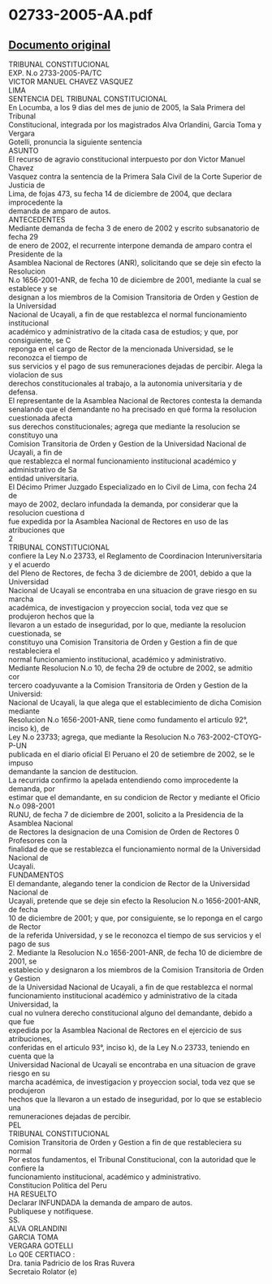
02733-2005-AA.pdf
=================
  
[Documento original](https://tc.gob.pe/jurisprudencia/2005/02733-2005-AA.pdf)  
---  
TRIBUNAL CONSTITUCIONAL  
EXP. N.o 2733-2005-PA/TC  
VICTOR MANUEL CHAVEZ VASQUEZ  
LIMA  
SENTENCIA DEL TRIBUNAL CONSTITUCIONAL  
En Locumba, a los 9 dias del mes de junio de 2005, la Sala Primera del Tribunal  
Constitucional, integrada por los magistrados Alva Orlandini, Garcia Toma y Vergara  
Gotelli, pronuncia la siguiente sentencia  
ASUNTO  
El recurso de agravio constitucional interpuesto por don Victor Manuel Chavez  
Vasquez contra la sentencia de la Primera Sala Civil de la Corte Superior de Justicia de  
Lima, de fojas 473, su fecha 14 de diciembre de 2004, que declara improcedente la  
demanda de amparo de autos.  
ANTECEDENTES  
Mediante demanda de fecha 3 de enero de 2002 y escrito subsanatorio de fecha 29  
de enero de 2002, el recurrente interpone demanda de amparo contra el Presidente de la  
Asamblea Nacional de Rectores (ANR), solicitando que se deje sin efecto la Resolucion  
N.o 1656-2001-ANR, de fecha 10 de diciembre de 2001, mediante la cual se establece y se  
designan a los miembros de la Comision Transitoria de Orden y Gestion de la Universidad  
Nacional de Ucayali, a fin de que restablezca el normal funcionamiento institucional  
académico y administrativo de la citada casa de estudios; y que, por consiguiente, se C  
reponga en el cargo de Rector de la mencionada Universidad, se le reconozca el tiempo de  
sus servicios y el pago de sus remuneraciones dejadas de percibir. Alega la violacion de sus  
derechos constitucionales al trabajo, a la autonomia universitaria y de defensa.  
El representante de la Asamblea Nacional de Rectores contesta la demanda  
senalando que el demandante no ha precisado en qué forma la resolucion cuestionada afecta  
sus derechos constitucionales; agrega que mediante la resolucion se constituyo una  
Comision Transitoria de Orden y Gestion de la Universidad Nacional de Ucayali, a fin de  
que restablezca el normal funcionamiento institucional académico y administrativo de Sa  
entidad universitaria.  
El Décimo Primer Juzgado Especializado en lo Civil de Lima, con fecha 24 de  
mayo de 2002, declaro infundada la demanda, por considerar que la resolucion cuestiona d  
fue expedida por la Asamblea Nacional de Rectores en uso de las atribuciones que  
2  
TRIBUNAL CONSTITUCIONAL  
confiere la Ley N.o 23733, el Reglamento de Coordinacion Interuniversitaria y el acuerdo  
del Pleno de Rectores, de fecha 3 de diciembre de 2001, debido a que la Universidad  
Nacional de Ucayali se encontraba en una situacion de grave riesgo en su marcha  
académica, de investigacion y proyeccion social, toda vez que se produjeron hechos que la  
llevaron a un estado de inseguridad, por lo que, mediante la resolucion cuestionada, se  
constituyo una Comision Transitoria de Orden y Gestion a fin de que restableciera el  
normal funcionamiento institucional, académico y administrativo.  
Mediante Resolucion N.o 10, de fecha 29 de octubre de 2002, se admitio cor  
tercero coadyuvante a la Comision Transitoria de Orden y Gestion de la Universid:  
Nacional de Ucayali, la que alega que el establecimiento de dicha Comision mediante  
Resolucion N.o 1656-2001-ANR, tiene como fundamento el articulo 92°, inciso k), de  
Ley N.o 23733; agrega, que mediante la Resolucion N.o 763-2002-CTOYG-P-UN  
publicada en el diario oficial El Peruano el 20 de setiembre de 2002, se le impuso  
demandante la sancion de destitucion.  
La recurrida confirmo la apelada entendiendo como improcedente la demanda, por  
estimar que el demandante, en su condicion de Rector y mediante el Oficio N.o 098-2001  
RUNU, de fecha 7 de diciembre de 2001, solicito a la Presidencia de la Asamblea Nacional  
de Rectores la designacion de una Comision de Orden de Rectores 0 Profesores con la  
finalidad de que se restablezca el funcionamiento normal de la Universidad Nacional de  
Ucayali.  
FUNDAMENTOS  
El demandante, alegando tener la condicion de Rector de la Universidad Nacional de  
Ucayali, pretende que se deje sin efecto la Resolucion N.o 1656-2001-ANR, de fecha  
10 de diciembre de 2001; y que, por consiguiente, se lo reponga en el cargo de Rector  
de la referida Universidad, y se le reconozca el tiempo de sus servicios y el pago de sus  
2. Mediante la Resolucion N.o 1656-2001-ANR, de fecha 10 de diciembre de 2001, se  
establecio y designaron a los miembros de la Comision Transitoria de Orden y Gestion  
de la Universidad Nacional de Ucayali, a fin de que restablezca el normal  
funcionamiento institucional académico y administrativo de la citada Universidad, la  
cual no vulnera derecho constitucional alguno del demandante, debido a que fue  
expedida por la Asamblea Nacional de Rectores en el ejercicio de sus atribuciones,  
conferidas en el articulo 93°, inciso k), de la Ley N.o 23733, teniendo en cuenta que la  
Universidad Nacional de Ucayali se encontraba en una situacion de grave riesgo en su  
marcha académica, de investigacion y proyeccion social, toda vez que se produjeron  
hechos que la llevaron a un estado de inseguridad, por lo que se establecio una  
remuneraciones dejadas de percibir.  
PEL  
TRIBUNAL CONSTITUCIONAL  
Comision Transitoria de Orden y Gestion a fin de que restableciera su normal  
Por estos fundamentos, el Tribunal Constitucional, con la autoridad que le confiere la  
funcionamiento institucional, académico y administrativo.  
Constitucion Politica del Peru  
HA RESUELTO  
Declarar INFUNDADA la demanda de amparo de autos.  
Publiquese y notifiquese.  
SS.  
ALVA ORLANDINI  
GARCIA TOMA  
VERGARA GOTELLI  
Lo Q0E CERTIACO :  
Dra. tania Padricio de los Rras Ruvera  
Secretaio Rolator (e)